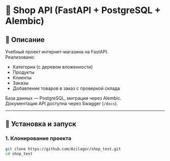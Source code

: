 # 🛒 Shop API (FastAPI + PostgreSQL + Alembic)

## 📌 Описание
Учебный проект интернет-магазина на FastAPI.  
Реализовано:
- Категории (с деревом вложенности)
- Продукты
- Клиенты
- Заказы
- Добавление товаров в заказ с проверкой склада

База данных — PostgreSQL, миграции через Alembic.  
Документация API доступна через Swagger (`/docs`).

---

## 🚀 Установка и запуск

### 1. Клонирование проекта
```bash
git clone https://github.com/Azilagor/shop_test.git
cd shop_test
